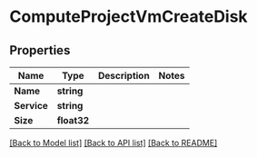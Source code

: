 # ComputeProjectVmCreateDisk

## Properties

Name | Type | Description | Notes
------------ | ------------- | ------------- | -------------
**Name** | **string** |  | 
**Service** | **string** |  | 
**Size** | **float32** |  | 

[[Back to Model list]](../README.md#documentation-for-models) [[Back to API list]](../README.md#documentation-for-api-endpoints) [[Back to README]](../README.md)


